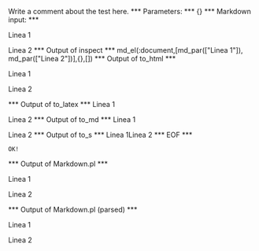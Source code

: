 Write a comment about the test here.
*** Parameters: ***
{}
*** Markdown input: ***

Linea 1

Linea 2
*** Output of inspect ***
md_el(:document,[md_par(["Linea 1"]), md_par(["Linea 2"])],{},[])
*** Output of to_html ***
<p>Linea 1</p>

<p>Linea 2</p>
*** Output of to_latex ***
Linea 1

Linea 2
*** Output of to_md ***
Linea 1

Linea 2
*** Output of to_s ***
Linea 1Linea 2
*** EOF ***



	OK!



*** Output of Markdown.pl ***
<p>Linea 1</p>

<p>Linea 2</p>

*** Output of Markdown.pl (parsed) ***
<div>
 <p>
  Linea 1
 </p>
 <p>
  Linea 2
 </p>
</div>